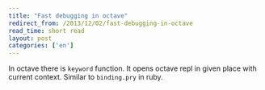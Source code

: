 ```yaml
---
title: "Fast debugging in octave"
redirect_from: /2013/12/02/fast-debugging-in-octave
read_time: short read
layout: post
categories: ['en']
---
```


In octave there is `keyword` function. It opens octave repl in given place with current context. Similar to `binding.pry` in ruby.
